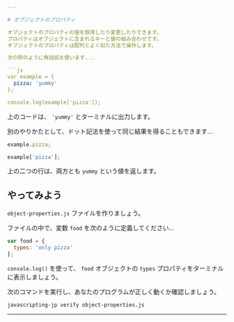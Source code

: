```yaml
---

# オブジェクトのプロパティ

オブジェクトのプロパティの値を取得したり変更したりできます。
プロパティはオブジェクトに含まれるキーと値の組み合わせです。
オブジェクトのプロパティは配列とよく似た方法で操作します。

次の例のように角括弧を使います...

```js
var example = {
  pizza: 'yummy'
};

console.log(example['pizza']);
```

上のコードは、 `'yummy'` とターミナルに出力します。

別のやりかたとして、ドット記法を使って同じ結果を得ることもできます...

```js
example.pizza;

example['pizza'];
```

上の二つの行は、両方とも `yummy` という値を返します。

## やってみよう


`object-properties.js` ファイルを作りましょう。


ファイルの中で、変数 `food` を次のように定義してください...

```js
var food = {
  types: 'only pizza'
};
```

`console.log()` を使って、 `food` オブジェクトの `types` プロパティをターミナルに表示しましょう。

次のコマンドを実行し、あなたのプログラムが正しく動くか確認しましょう。

`javascripting-jp verify object-properties.js`

---
```

